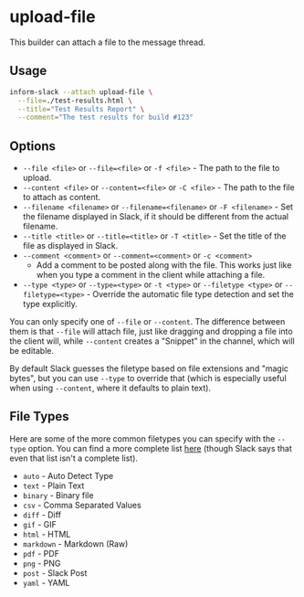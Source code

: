 # upload-file #

This builder can attach a file to the message thread.

## Usage ##

```sh
inform-slack --attach upload-file \
  --file=./test-results.html \
  --title="Test Results Report" \
  --comment="The test results for build #123"
```

## Options ##

* `--file <file>` or `--file=<file>` or `-f <file>` - The path to the
  file to upload.
* `--content <file>` or `--content=<file>` or `-C <file>` - The path
  to the file to attach as content.
* `--filename <filename>` or `--filename=<filename>` or `-F
  <filename>` - Set the filename displayed in Slack, if it should be
  different from the actual filename.
* `--title <title>` or `--title=<title>` or `-T <title>` - Set the
  title of the file as displayed in Slack.
* `--comment <comment>` or `--comment=<comment>` or `-c <comment>`
  - Add a comment to be posted along with the file.  This works just
  like when you type a comment in the client while attaching a file.
* `--type <type>` or `--type=<type>` or `-t <type>` or `--filetype
  <type>` or `--filetype=<type>` - Override the automatic file type
  detection and set the type explicitly.

You can only specify one of `--file` or `--content`.  The difference
between them is that `--file` will attach file, just like dragging and
dropping a file into the client will, while `--content` creates
a "Snippet" in the channel, which will be editable.

By default Slack guesses the filetype based on file extensions and
"magic bytes", but you can use `--type` to override that (which is
especially useful when using `--content`, where it defaults to
plain text).

## File Types ##

Here are some of the more common filetypes you can specify with the
`--type` option.  You can find a more complete list
[here](https://api.slack.com/types/file#file_types) (though Slack says
that even that list isn't a complete list).

 * `auto` - Auto Detect Type
 * `text` - Plain Text
 * `binary` - Binary file
 * `csv` - Comma Separated Values
 * `diff` - Diff
 * `gif` - GIF
 * `html` - HTML
 * `markdown` - Markdown (Raw)
 * `pdf` - PDF
 * `png` - PNG
 * `post` - Slack Post
 * `yaml` - YAML
